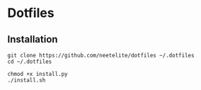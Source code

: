 # Dotfiles

## Installation
```console
git clone https://github.com/neetelite/dotfiles ~/.dotfiles
cd ~/.dotfiles

chmod +x install.py
./install.sh
```
